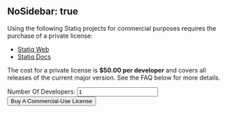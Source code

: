 NoSidebar: true
---
Using the following Statiq projects for commercial purposes requires the purchase of a private license:

- [Statiq Web](/web)
- [Statiq Docs](/docs)

The cost for a private license is **$50.00 per developer** and covers all releases of the current major version. See the FAQ below for more details.

<div>
    <script src="https://js.stripe.com/v3/" data-no-mirror></script>
    <div class="form-inline">
        <label class="my-1 mr-2" for="quantityInput" class="mr-2">Number Of Developers:</label>
        <input id="quantityInput" type="number" min="1" onchange="changeQuantity(this.value)" value="1" class="mr-2"></input>
        <button class="btn btn-primary" id="checkout-button-sku_H7XbjLJDzHVInz" role="link">Buy A Commercial-Use License</button>
    </div>
    <div id="error-message"></div>
    <script>
        var quantity = 1;
        function changeQuantity(value) {
            quantity = value;
        }
        (function() {
            var stripe = Stripe('pk_live_4tiVivY5ixgmXsAuM5khf36i');
            var checkoutButton = document.getElementById('checkout-button-sku_H7XbjLJDzHVInz');
            checkoutButton.addEventListener('click', function () {
                // When the customer clicks on the button, redirect
                // them to Checkout.
                stripe.redirectToCheckout({
                items: [{sku: 'sku_H7XbjLJDzHVInz', quantity: Number(quantity)}],
                // Do not rely on the redirect to the successUrl for fulfilling
                // purchases, customers may not always reach the success_url after
                // a successful payment.
                // Instead use one of the strategies described in
                // https://stripe.com/docs/payments/checkout/fulfillment
                successUrl: 'https://statiq.dev/license/thank-you',
                cancelUrl: 'https://statiq.dev/license',
                })
                .then(function (result) {
                if (result.error) {
                    // If `redirectToCheckout` fails due to a browser or network
                    // error, display the localized error message to your customer.
                    var displayError = document.getElementById('error-message');
                    displayError.textContent = result.error.message;
                }
                });
            });
        })();
    </script>
</div>

<?!^ "https://raw.githubusercontent.com/statiqdev/Statiq.Web/master/LICENSE-FAQ.md" /?>
